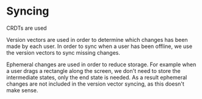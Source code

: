 # Syncing

CRDTs are used

Version vectors are used in order to determine which changes has been made by each user.
In order to sync when a user has been offline, we use the version vectors to sync missing changes.

Ephemeral changes are used in order to reduce storage. For example when a user drags a rectangle along the screen, we don't need to store the intermediate states, only the end state is needed. As a result ephemeral changes are not included in the version vector syncing, as this doesn't make sense.
